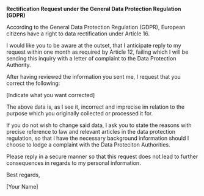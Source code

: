 **Rectification Request under the General Data Protection Regulation (GDPR)**

According to the General Data Protection Regulation (GDPR), European citizens have a right to data rectification under Article 16.

I would like you to be aware at the outset, that I anticipate reply to my request within one month as required by Article 12, failing which I will be sending this inquiry with a letter of complaint to the Data Protection Authority.

After having reviewed the information you sent me, I request that you correct the following:

[Indicate what you want corrected]

The above data is, as I see it, incorrect and imprecise im relation to the purpose which you originally collected or processed it for.

If you do not wish to change said data, I ask you to state the reasons with precise reference to law and relevant articles in the data protection regulation, so that I have the necessary background information should I choose to lodge a complaint with the Data Proteciton Authorities.

Please reply in a secure manner so that this request does not lead to further consequences in regards to my personal information.

Best regards,

[Your Name]
